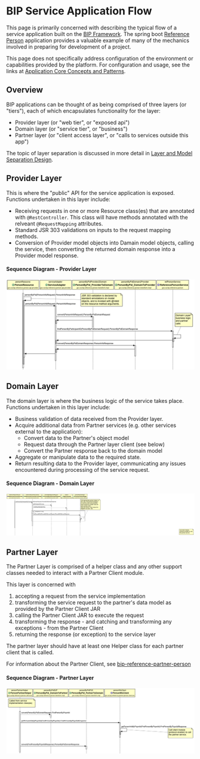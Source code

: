 # BIP Service Application Flow
This page is primarily concerned with describing the typical flow of a service application built on the [BIP Framework](https://github.ec.va.gov/EPMO/bip-ocp-framework). The spring boot [Reference Person](https://github.ec.va.gov/EPMO/bip-ocp-ref-spring-boot) application provides a valuable example of many of the mechanics involved in preparing for development of a project.

This page does not specifically address configuration of the environment or capabilities provided by the platform. For configuration and usage, see the links at [Application Core Concepts and Patterns](https://github.ec.va.gov/EPMO/bip-ocp-ref-spring-boot#application-core-concepts-and-patterns).

## Overview
BIP applications can be thought of as being comprised of three layers (or "tiers"), each of which encapsulates functionality for the layer:
* Provider layer (or "web tier", or "exposed api")
* Domain layer (or "service tier", or "business")
* Partner layer (or "client access layer", or "calls to services outside this app")

The topic of layer separation is discussed in more detail in [Layer and Model Separation Design](design-layer-separation.md).

## Provider Layer
This is where the "public" API for the service application is exposed. Functions undertaken in this layer include:
* Receiving requests in one or more Resource class(es) that are annotated with `@RestController`. This class will have methods annotated with the relveant `@RequestMapping` attributes.
* Standard JSR 303 validations on inputs to the request mapping methods.
* Conversion of Provider model objects into Damain model objects, calling the service, then converting the returned domain response into a Provider model response.

#### Sequence Diagram - Provider Layer
<img alt="Provider Layer Sequence Diagram" src="images/sd-reference-person-layer-provider.png">

## Domain Layer
The domain layer is where the business logic of the service takes place. Functions undertaken in this layer include:
* Business validation of data received from the Provider layer.
* Acquire additional data from Partner services (e.g. other services external to the application):
	* Convert data to the Partner's object model
	* Request data through the Partner layer client (see below)
	* Convert the Partner response back to the domain model
* Aggregate or manipulate data to the required state.
* Return resulting data to the Provider layer, communicating any issues encountered during processing of the service request.

#### Sequence Diagram - Domain Layer
<img alt="Domain Layer Sequence Diagram" src="images/sd-reference-person-layer-domain.png">

## Partner Layer
The Partner Layer is comprised of a helper class and any other support classes needed to interact with a Partner Client module.

This layer is concerned with
1. accepting a request from the service implementation
2. transforming the service request to the partner's data model as provided by the Partner Client JAR
3. calling the Partner Client JAR to execute the request
4. transforming the response - and catching and transforming any exceptions - from the Partner Client
5. returning the response (or exception) to the service layer

The partner layer should have at least one Helper class for each partner client that is called.

For information about the Partner Client, see [bip-reference-partner-person](https://github.ec.va.gov/EPMO/bip-ocp-ref-spring-boot/tree/master/bip-reference-partner-person)

#### Sequence Diagram - Partner Layer
<img alt="Partner Layer Sequence Diagram" src="images/sd-reference-person-layer-partner.png">

 